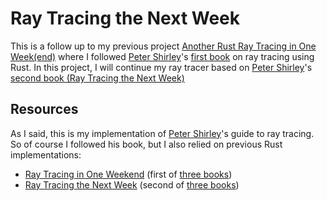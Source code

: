 # Ray Tracing the Next Week

This is a follow up to my previous project [Another Rust Ray Tracing in One Week(end)](https://github.com/NicolasGuillaumeSoulie/AnotherRustRayTracingInOneWeekend.git) where I followed [Peter Shirley](https://github.com/petershirley)'s [first book](https://raytracing.github.io/books/RayTracingInOneWeekend.html) on ray tracing using Rust. 
In this project, I will continue my ray tracer based on [Peter Shirley](https://github.com/petershirley)'s [second book (Ray Tracing the Next Week)](https://raytracing.github.io/books/RayTracingInOneWeekend.html)

## Resources

As I said, this is my implementation of [Peter Shirley](https://github.com/petershirley)'s guide to ray tracing. So of course I followed his book, but I also relied on previous Rust implementations:

- [Ray Tracing in One Weekend](https://raytracing.github.io/books/RayTracingInOneWeekend.html) (first of [three books](https://github.com/RayTracing/raytracing.github.io)) 
- [Ray Tracing the Next Week](https://raytracing.github.io/books/RayTracingInOneWeekend.html) (second of [three books](https://github.com/RayTracing/raytracing.github.io))
